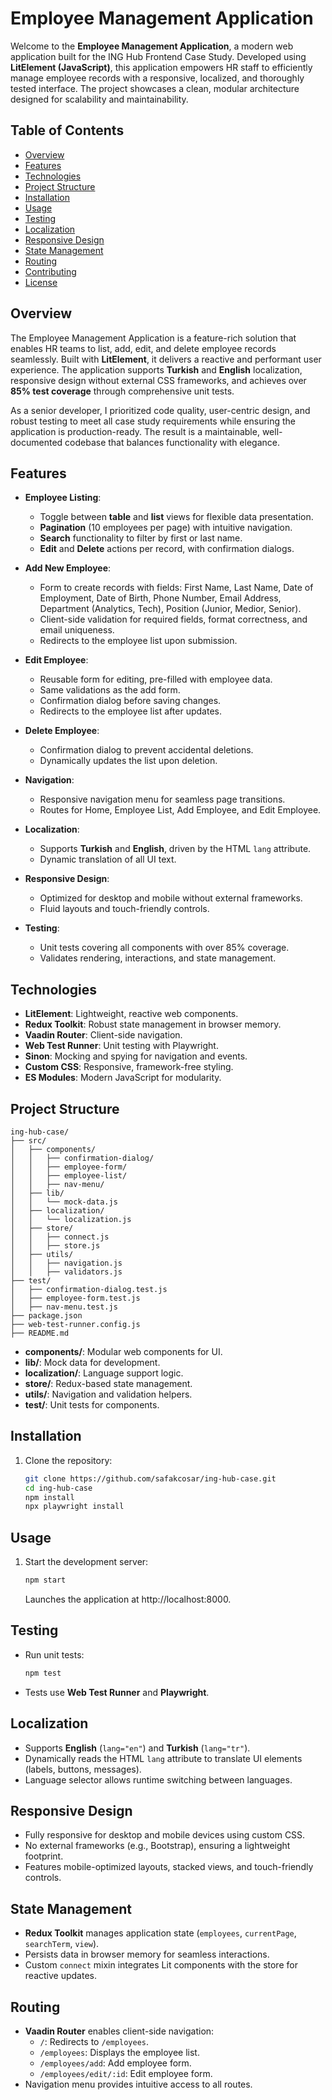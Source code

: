 # Employee Management Application

Welcome to the **Employee Management Application**, a modern web application built for the ING Hub Frontend Case Study. Developed using **LitElement (JavaScript)**, this application empowers HR staff to efficiently manage employee records with a responsive, localized, and thoroughly tested interface. The project showcases a clean, modular architecture designed for scalability and maintainability.

## Table of Contents
- [Overview](#overview)
- [Features](#features)
- [Technologies](#technologies)
- [Project Structure](#project-structure)
- [Installation](#installation)
- [Usage](#usage)
- [Testing](#testing)
- [Localization](#localization)
- [Responsive Design](#responsive-design)
- [State Management](#state-management)
- [Routing](#routing)
- [Contributing](#contributing)
- [License](#license)

## Overview
The Employee Management Application is a feature-rich solution that enables HR teams to list, add, edit, and delete employee records seamlessly. Built with **LitElement**, it delivers a reactive and performant user experience. The application supports **Turkish** and **English** localization, responsive design without external CSS frameworks, and achieves over **85% test coverage** through comprehensive unit tests.

As a senior developer, I prioritized code quality, user-centric design, and robust testing to meet all case study requirements while ensuring the application is production-ready. The result is a maintainable, well-documented codebase that balances functionality with elegance.

## Features
- **Employee Listing**:
  - Toggle between **table** and **list** views for flexible data presentation.
  - **Pagination** (10 employees per page) with intuitive navigation.
  - **Search** functionality to filter by first or last name.
  - **Edit** and **Delete** actions per record, with confirmation dialogs.

- **Add New Employee**:
  - Form to create records with fields: First Name, Last Name, Date of Employment, Date of Birth, Phone Number, Email Address, Department (Analytics, Tech), Position (Junior, Medior, Senior).
  - Client-side validation for required fields, format correctness, and email uniqueness.
  - Redirects to the employee list upon submission.

- **Edit Employee**:
  - Reusable form for editing, pre-filled with employee data.
  - Same validations as the add form.
  - Confirmation dialog before saving changes.
  - Redirects to the employee list after updates.

- **Delete Employee**:
  - Confirmation dialog to prevent accidental deletions.
  - Dynamically updates the list upon deletion.

- **Navigation**:
  - Responsive navigation menu for seamless page transitions.
  - Routes for Home, Employee List, Add Employee, and Edit Employee.

- **Localization**:
  - Supports **Turkish** and **English**, driven by the HTML `lang` attribute.
  - Dynamic translation of all UI text.

- **Responsive Design**:
  - Optimized for desktop and mobile without external frameworks.
  - Fluid layouts and touch-friendly controls.

- **Testing**:
  - Unit tests covering all components with over 85% coverage.
  - Validates rendering, interactions, and state management.

## Technologies
- **LitElement**: Lightweight, reactive web components.
- **Redux Toolkit**: Robust state management in browser memory.
- **Vaadin Router**: Client-side navigation.
- **Web Test Runner**: Unit testing with Playwright.
- **Sinon**: Mocking and spying for navigation and events.
- **Custom CSS**: Responsive, framework-free styling.
- **ES Modules**: Modern JavaScript for modularity.

## Project Structure
```
ing-hub-case/
├── src/
│   ├── components/
│   │   ├── confirmation-dialog/
│   │   ├── employee-form/
│   │   ├── employee-list/
│   │   ├── nav-menu/
│   ├── lib/
│   │   └── mock-data.js
│   ├── localization/
│   │   └── localization.js
│   ├── store/
│   │   ├── connect.js
│   │   ├── store.js
│   ├── utils/
│   │   ├── navigation.js
│   │   ├── validators.js
├── test/
│   ├── confirmation-dialog.test.js
│   ├── employee-form.test.js
│   ├── nav-menu.test.js
├── package.json
├── web-test-runner.config.js
├── README.md
```
- **components/**: Modular web components for UI.
- **lib/**: Mock data for development.
- **localization/**: Language support logic.
- **store/**: Redux-based state management.
- **utils/**: Navigation and validation helpers.
- **test/**: Unit tests for components.

## Installation
1. Clone the repository:
   ```bash
   git clone https://github.com/safakcosar/ing-hub-case.git
   cd ing-hub-case
   npm install
   npx playwright install
   ```

## Usage
1. Start the development server:
   ```bash
   npm start
   ```
   Launches the application at http://localhost:8000.

## Testing
- Run unit tests:
   ```bash
   npm test
   ```
- Tests use **Web Test Runner** and **Playwright**.

## Localization
- Supports **English** (`lang="en"`) and **Turkish** (`lang="tr"`).
- Dynamically reads the HTML `lang` attribute to translate UI elements (labels, buttons, messages).
- Language selector allows runtime switching between languages.

## Responsive Design
- Fully responsive for desktop and mobile devices using custom CSS.
- No external frameworks (e.g., Bootstrap), ensuring a lightweight footprint.
- Features mobile-optimized layouts, stacked views, and touch-friendly controls.

## State Management
- **Redux Toolkit** manages application state (`employees`, `currentPage`, `searchTerm`, `view`).
- Persists data in browser memory for seamless interactions.
- Custom `connect` mixin integrates Lit components with the store for reactive updates.

## Routing
- **Vaadin Router** enables client-side navigation:
  - `/`: Redirects to `/employees`.
  - `/employees`: Displays the employee list.
  - `/employees/add`: Add employee form.
  - `/employees/edit/:id`: Edit employee form.
- Navigation menu provides intuitive access to all routes.